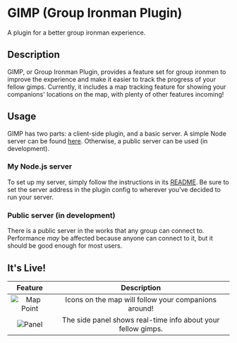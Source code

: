 # GIMP (Group Ironman Plugin)

A plugin for a better group ironman experience.

## Description

GIMP, or Group Ironman Plugin, provides a feature set for group ironmen to improve the experience
and make it easier to track the progress of your fellow gimps. Currently, it includes a map tracking
feature for showing your companions' locations on the map, with plenty of other features incoming!

## Usage

GIMP has two parts: a client-side plugin, and a basic server. A simple Node server can be found
[here](https://github.com/davidvorona/gimp-server). Otherwise, a public server can be used (in development).

### My Node.js server

To set up my server, simply follow the instructions in its [README](https://github.com/davidvorona/gimp-server).
Be sure to set the server address in the plugin config to wherever you've decided to run your server.

### Public server (in development)

There is a public server in the works that any group can connect to. Performance *may* be affected
because anyone can connect to it, but it should be good enough for most users.

## It's Live!

| Feature | Description |
| :-------------: | :-------------: |
| ![Map Point](https://i.imgur.com/5X6I9zw.png)  | Icons on the map will follow your companions around!  |
| ![Panel](https://i.imgur.com/wp1WrOm.png)  | The side panel shows real-time info about your fellow gimps.  |
